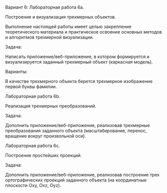 Вариант 6:
Лабораторная работа 6a.

Построение и визуализация трехмерных объектов.

Выполнение настоящей работы имеет целью закрепление теоретического материала и практическое освоение основных методов и алгоритмов трехмерной визуализации.

Задача:

Написать приложение/веб-приложение, в котором формируется и визуализируется заданный трехмерный объект (каркасная модель).

Варианты:

В качестве трехмерного объекта берется трехмерное изображение первой буквы фамилии.

Лабораторная работа 6b.

Реализация трехмерных преобразований.

Задача:

Дополнить приложение/веб-приложение, реализовав трехмерные преобразования заданного объекта (масштабирование, перенос, вращение вокруг произвольной оси).

Лабораторная работа 6c.

Построение простейших проекций.

Задача:

Дополнить приложение/веб-приложение, реализовав построение трех ортографических проекций заданного объекта (на координатные плоскости Oxy, Oxz, Oyz).